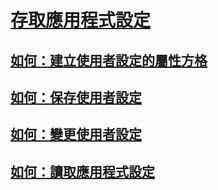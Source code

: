 # [存取應用程式設定](accessing-application-settings.md)
## [如何：建立使用者設定的屬性方格](how-to-create-property-grids-for-user-settings.md)
## [如何：保存使用者設定](how-to-persist-user-settings.md)
## [如何：變更使用者設定](how-to-change-user-settings.md)
## [如何：讀取應用程式設定](how-to-read-application-settings.md)